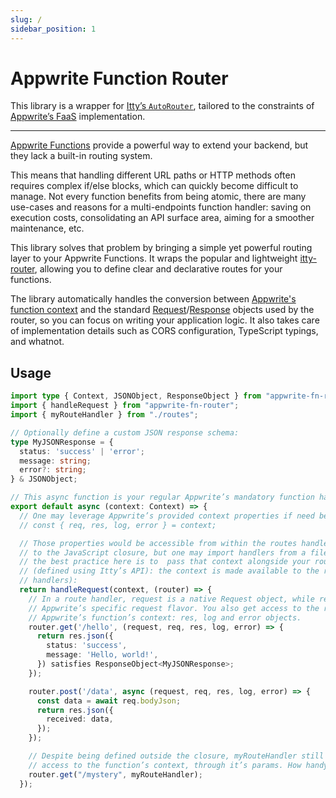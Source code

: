 ```yaml
---
slug: /
sidebar_position: 1
---
```


# Appwrite Function Router

This library is a wrapper for [Itty’s `AutoRouter`](https://itty.dev/itty-router/concepts), tailored to the constraints of [Appwrite’s FaaS](https://appwrite.io/docs/products/functions/develop) implementation.

---

[Appwrite Functions](https://appwrite.io/products/functions) provide a powerful way to extend your backend, but they lack a built-in routing system.

This means that handling different URL paths or HTTP methods often requires complex if/else blocks, which can quickly become difficult to manage. Not every function benefits from being atomic, there are many use-cases and reasons for a multi-endpoints function handler: saving on execution costs, consolidating an API surface area, aiming for a smoother maintenance, etc.

This library solves that problem by bringing a simple yet powerful routing layer to your Appwrite Functions. It wraps the popular and lightweight [itty-router](https://itty.dev/itty-router/), allowing you to define clear and declarative routes for your functions.

The library automatically handles the conversion between [Appwrite's function context](https://appwrite.io/docs/products/functions/develop#context-object) and the standard [Request](https://developer.mozilla.org/en-US/docs/Web/API/Request/Request)/[Response](https://developer.mozilla.org/en-US/docs/Web/API/Response) objects used by the router, so you can focus on writing your application logic. It also takes care of implementation details such as CORS configuration, TypeScript typings, and whatnot.

## Usage

```ts
import type { Context, JSONObject, ResponseObject } from "appwrite-fn-router"
import { handleRequest } from "appwrite-fn-router";
import { myRouteHandler } from "./routes";

// Optionally define a custom JSON response schema:
type MyJSONResponse = {
  status: 'success' | 'error';
  message: string;
  error?: string;
} & JSONObject;

// This async function is your regular Appwrite’s mandatory function handler:
export default async (context: Context) => {
  // One may leverage Appwrite’s provided context properties if need be:
  // const { req, res, log, error } = context;

  // Those properties would be accessible from within the routes handlers thanks
  // to the JavaScript closure, but one may import handlers from a file, so
  // the best practice here is to  pass that context alongside your routes
  // (defined using Itty’s API): the context is made available to the route
  // handlers):
  return handleRequest(context, (router) => {
    // In a route handler, request is a native Request object, while req is the
    // Appwrite’s specific request flavor. You also get access to the rest of
    // Appwrite’s function’s context: res, log and error objects.
    router.get('/hello', (request, req, res, log, error) => {
      return res.json({
        status: 'success',
        message: 'Hello, world!',
      }) satisfies ResponseObject<MyJSONResponse>;
    });

    router.post('/data', async (request, req, res, log, error) => {
      const data = await req.bodyJson;
      return res.json({
        received: data,
      });
    });

    // Despite being defined outside the closure, myRouteHandler still has
    // access to the function’s context, through it’s params. How handy!
    router.get("/mystery", myRouteHandler);
  });
```
